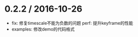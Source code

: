 
0.2.2 / 2016-10-26
==================

  * fix: 修复timescale不能为负数的问题 perf: 提升keyframe的性能
  * examples: 修改demo的代码格式
